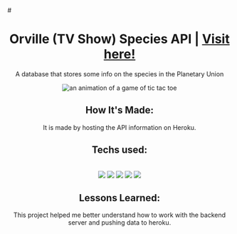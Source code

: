 #<h1 align="center">Orville (TV Show) Species API | <a href="https://tonyherbert22atx.github.io/Tic-Tac-Toe/">Visit here!</a></h1>


<div align="center">

<p>A database that stores some info on the species in the Planetary Union</p>

<div align="center">

![an animation of a game of tic tac toe](tic-tac-toe.gif)

</div>


## How It's Made:

It is made by hosting the API information on Heroku. 

<h2 align="center">Techs used:</h2>
<br>
<div align="center">
    <img src="https://img.shields.io/static/v1?label=|&message=HTML5&color=23555f&style=plastic&logo=html5"/>
    <img src="https://img.shields.io/static/v1?label=|&message=CSS3&color=285f65&style=plastic&logo=css3"/>
    <img src="https://img.shields.io/static/v1?label=|&message=JAVASCRIPT&color=3c7f5d&style=plastic&logo=javascript"/>
    <img src="https://img.shields.io/static/v1?label=|&message=NODE.JS&color=3c7f5d&style=plastic&logo=node.js"/>
    <img src="https://img.shields.io/static/v1?label=|&message=EXPRESS&color=bbb111&style=plastic&logo=express"/>
</div>



## Lessons Learned:

This project helped me better understand how to work with the backend server and pushing data to heroku. 

